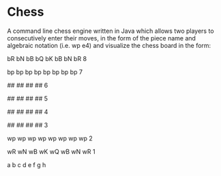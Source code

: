 # Chess

A command line chess engine written in Java which allows two players to consecutively enter their moves, in the form of the piece name and algebraic notation (i.e. wp e4) and visualize the chess board in the form:

bR bN bB bQ bK bB bN bR    8

bp bp bp bp bp bp bp bp    7

   \##    \##    \##    \##    6
   
\##    \##    \##    \##       5

   \##    \##    \##    \##    4
   
\##    \##    \##    \##       3

wp wp wp wp wp wp wp wp    2

wR wN wB wK wQ wB wN wR    1

 
 a  b  c  d  e  f  g  h
